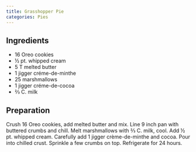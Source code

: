 ```yaml
---
title: Grasshopper Pie
categories: Pies
---
```


## Ingredients

- 16 Oreo cookies
- ½ pt. whipped cream
- 5 T melted butter
- 1 jigger créme-de-minthe
- 25 marshmallows
- 1 jigger créme-de-cocoa
- ⅔ C. milk

## Preparation

Crush 16 Oreo cookies, add melted butter and mix.   Line 9 inch pan with buttered crumbs and chill.  Melt marshmallows with ⅔ C. milk, cool.  Add ½ pt. whipped cream.  Carefully add 1 jigger crème-de-minthe and cocoa.  Pour into chilled crust.  Sprinkle a few crumbs on top.  Refrigerate for 24 hours.

